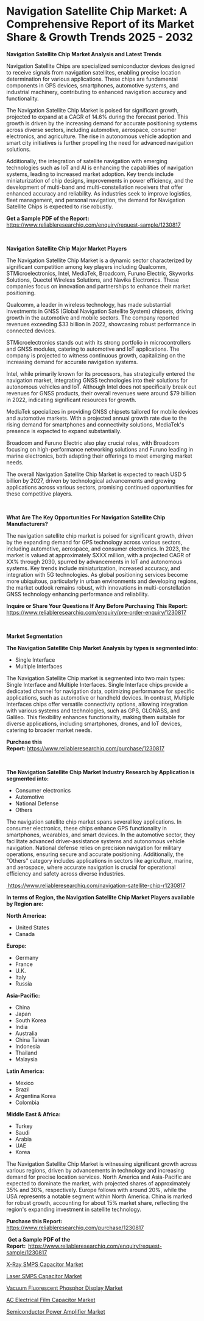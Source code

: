 <p><h1>Navigation Satellite Chip Market: A Comprehensive Report of its Market Share & Growth Trends 2025 - 2032</h1></p><p><strong>Navigation Satellite Chip Market Analysis and Latest Trends</strong></p>
<p><p>Navigation Satellite Chips are specialized semiconductor devices designed to receive signals from navigation satellites, enabling precise location determination for various applications. These chips are fundamental components in GPS devices, smartphones, automotive systems, and industrial machinery, contributing to enhanced navigation accuracy and functionality.</p><p>The Navigation Satellite Chip Market is poised for significant growth, projected to expand at a CAGR of 14.6% during the forecast period. This growth is driven by the increasing demand for accurate positioning systems across diverse sectors, including automotive, aerospace, consumer electronics, and agriculture. The rise in autonomous vehicle adoption and smart city initiatives is further propelling the need for advanced navigation solutions. </p><p>Additionally, the integration of satellite navigation with emerging technologies such as IoT and AI is enhancing the capabilities of navigation systems, leading to increased market adoption. Key trends include miniaturization of chip designs, improvements in power efficiency, and the development of multi-band and multi-constellation receivers that offer enhanced accuracy and reliability. As industries seek to improve logistics, fleet management, and personal navigation, the demand for Navigation Satellite Chips is expected to rise robustly.</p></p>
<p><strong>Get a Sample PDF of the Report:&nbsp;</strong> <a href="https://www.reliableresearchiq.com/enquiry/request-sample/1230817?utm_campaign=1123&utm_medium=2&utm_source=Github&utm_content=ia&utm_term=06042025&utm_id=navigation-satellite-chip">https://www.reliableresearchiq.com/enquiry/request-sample/1230817</a></p>
<p>&nbsp;</p>
<p><strong>Navigation Satellite Chip Major Market Players</strong></p>
<p><p>The Navigation Satellite Chip Market is a dynamic sector characterized by significant competition among key players including Qualcomm, STMicroelectronics, Intel, MediaTek, Broadcom, Furuno Electric, Skyworks Solutions, Quectel Wireless Solutions, and Navika Electronics. These companies focus on innovation and partnerships to enhance their market positioning.</p><p>Qualcomm, a leader in wireless technology, has made substantial investments in GNSS (Global Navigation Satellite System) chipsets, driving growth in the automotive and mobile sectors. The company reported revenues exceeding $33 billion in 2022, showcasing robust performance in connected devices.</p><p>STMicroelectronics stands out with its strong portfolio in microcontrollers and GNSS modules, catering to automotive and IoT applications. The company is projected to witness continuous growth, capitalizing on the increasing demand for accurate navigation systems. </p><p>Intel, while primarily known for its processors, has strategically entered the navigation market, integrating GNSS technologies into their solutions for autonomous vehicles and IoT. Although Intel does not specifically break out revenues for GNSS products, their overall revenues were around $79 billion in 2022, indicating significant resources for growth.</p><p>MediaTek specializes in providing GNSS chipsets tailored for mobile devices and automotive markets. With a projected annual growth rate due to the rising demand for smartphones and connectivity solutions, MediaTek's presence is expected to expand substantially.</p><p>Broadcom and Furuno Electric also play crucial roles, with Broadcom focusing on high-performance networking solutions and Furuno leading in marine electronics, both adapting their offerings to meet emerging market needs.</p><p>The overall Navigation Satellite Chip Market is expected to reach USD 5 billion by 2027, driven by technological advancements and growing applications across various sectors, promising continued opportunities for these competitive players.</p></p>
<p>&nbsp;</p>
<p><strong>What Are The Key Opportunities For Navigation Satellite Chip Manufacturers?</strong></p>
<p><p>The navigation satellite chip market is poised for significant growth, driven by the expanding demand for GPS technology across various sectors, including automotive, aerospace, and consumer electronics. In 2023, the market is valued at approximately $XXX million, with a projected CAGR of XX% through 2030, spurred by advancements in IoT and autonomous systems. Key trends include miniaturization, increased accuracy, and integration with 5G technologies. As global positioning services become more ubiquitous, particularly in urban environments and developing regions, the market outlook remains robust, with innovations in multi-constellation GNSS technology enhancing performance and reliability.</p></p>
<p><strong>Inquire or Share Your Questions If Any Before Purchasing This Report:</strong> <a href="https://www.reliableresearchiq.com/enquiry/pre-order-enquiry/1230817?utm_campaign=1123&utm_medium=2&utm_source=Github&utm_content=ia&utm_term=06042025&utm_id=navigation-satellite-chip">https://www.reliableresearchiq.com/enquiry/pre-order-enquiry/1230817</a></p>
<p>&nbsp;</p>
<p><strong>Market Segmentation</strong></p>
<p><strong>The Navigation Satellite Chip Market Analysis by types is segmented into:</strong></p>
<p><ul><li>Single Interface</li><li>Multiple Interfaces</li></ul></p>
<p><p>The Navigation Satellite Chip market is segmented into two main types: Single Interface and Multiple Interfaces. Single Interface chips provide a dedicated channel for navigation data, optimizing performance for specific applications, such as automotive or handheld devices. In contrast, Multiple Interfaces chips offer versatile connectivity options, allowing integration with various systems and technologies, such as GPS, GLONASS, and Galileo. This flexibility enhances functionality, making them suitable for diverse applications, including smartphones, drones, and IoT devices, catering to broader market needs.</p></p>
<p><strong>Purchase this Report:&nbsp;</strong><a href="https://www.reliableresearchiq.com/purchase/1230817?utm_campaign=1123&utm_medium=2&utm_source=Github&utm_content=ia&utm_term=06042025&utm_id=navigation-satellite-chip">https://www.reliableresearchiq.com/purchase/1230817</a></p>
<p>&nbsp;</p>
<p><strong>The Navigation Satellite Chip Market Industry Research by Application is segmented into:</strong></p>
<p><ul><li>Consumer electronics</li><li>Automotive</li><li>National Defense</li><li>Others</li></ul></p>
<p><p>The navigation satellite chip market spans several key applications. In consumer electronics, these chips enhance GPS functionality in smartphones, wearables, and smart devices. In the automotive sector, they facilitate advanced driver-assistance systems and autonomous vehicle navigation. National defense relies on precision navigation for military operations, ensuring secure and accurate positioning. Additionally, the "Others" category includes applications in sectors like agriculture, marine, and aerospace, where accurate navigation is crucial for operational efficiency and safety across diverse industries.</p></p>
<p><a href="https://www.reliableresearchiq.com/navigation-satellite-chip-r1230817?utm_campaign=1123&utm_medium=2&utm_source=Github&utm_content=ia&utm_term=06042025&utm_id=navigation-satellite-chip">&nbsp;https://www.reliableresearchiq.com/navigation-satellite-chip-r1230817</a></p>
<p><strong>In terms of Region, the Navigation Satellite Chip Market Players available by Region are:</strong></p>
<p>
    <p> <strong> North America: </strong>
        <ul>
            <li>United States</li>
            <li>Canada</li>
        </ul>
        </p> 
    <p> <strong> Europe: </strong>
        <ul>
            <li>Germany</li>
            <li>France</li>
            <li>U.K.</li>
            <li>Italy</li>
            <li>Russia</li>
        </ul>
        </p> 
    <p> <strong> Asia-Pacific: </strong>
        <ul>
            <li>China</li>
            <li>Japan</li>
            <li>South Korea</li>
            <li>India</li>
            <li>Australia</li>
            <li>China Taiwan</li>
            <li>Indonesia</li>
            <li>Thailand</li>
            <li>Malaysia</li>
        </ul>
        </p> 
    <p> <strong> Latin America: </strong>
        <ul>
            <li>Mexico</li>
            <li>Brazil</li>
            <li>Argentina Korea</li>
            <li>Colombia</li>
        </ul>
        </p> 
    <p> <strong> Middle East & Africa: </strong>
        <ul>
            <li>Turkey</li>
            <li>Saudi</li>
            <li>Arabia</li>
            <li>UAE</li>
            <li>Korea</li>
        </ul>
    </p>
    </p>
<p><p>The Navigation Satellite Chip Market is witnessing significant growth across various regions, driven by advancements in technology and increasing demand for precise location services. North America and Asia-Pacific are expected to dominate the market, with projected shares of approximately 35% and 30%, respectively. Europe follows with around 20%, while the USA represents a notable segment within North America. China is marked for robust growth, accounting for about 15% market share, reflecting the region's expanding investment in satellite technology.</p></p>
<p><strong>Purchase this Report: </strong><a href="https://www.reliableresearchiq.com/purchase/1230817?utm_campaign=1123&utm_medium=2&utm_source=Github&utm_content=ia&utm_term=06042025&utm_id=navigation-satellite-chip">https://www.reliableresearchiq.com/purchase/1230817</a></p>
<p>&nbsp;<strong>Get a Sample PDF of the Report:&nbsp;&nbsp;</strong><a href="https://www.reliableresearchiq.com/enquiry/request-sample/1230817?utm_campaign=1123&utm_medium=2&utm_source=Github&utm_content=ia&utm_term=06042025&utm_id=navigation-satellite-chip">https://www.reliableresearchiq.com/enquiry/request-sample/1230817</a></p>
<p><strong></strong></p>
<p><p><a href="https://github.com/furnoirons9e/Market-Research-Report-List-1/blob/main/x-ray-smps-capacitor-market.md?utm_campaign=1123&utm_medium=2&utm_source=Github&utm_content=ia&utm_term=06042025&utm_id=navigation-satellite-chip">X-Ray SMPS Capacitor Market</a></p><p><a href="https://github.com/foddekampo/Market-Research-Report-List-1/blob/main/laser-smps-capacitor-market.md?utm_campaign=1123&utm_medium=2&utm_source=Github&utm_content=ia&utm_term=06042025&utm_id=navigation-satellite-chip">Laser SMPS Capacitor Market</a></p><p><a href="https://github.com/laverkyllozc/Market-Research-Report-List-1/blob/main/vacuum-fluorescent-phosphor-display-market.md?utm_campaign=1123&utm_medium=2&utm_source=Github&utm_content=ia&utm_term=06042025&utm_id=navigation-satellite-chip">Vacuum Fluorescent Phosphor Display Market</a></p><p><a href="https://github.com/saribuissawi/Market-Research-Report-List-1/blob/main/ac-electrical-film-capacitor-market.md?utm_campaign=1123&utm_medium=2&utm_source=Github&utm_content=ia&utm_term=06042025&utm_id=navigation-satellite-chip">AC Electrical Film Capacitor Market</a></p><p><a href="https://github.com/puttslukis59/Market-Research-Report-List-1/blob/main/semiconductor-power-amplifier-market.md?utm_campaign=1123&utm_medium=2&utm_source=Github&utm_content=ia&utm_term=06042025&utm_id=navigation-satellite-chip">Semiconductor Power Amplifier Market</a></p></p>